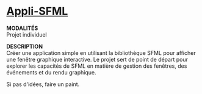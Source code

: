 # [Appli-SFML](https://drive.google.com/drive/folders/1iDVSpG72DLRb9Cnu93TAkh7TN2Ww9Qy_)  

**MODALITÉS**  
Projet individuel  

**DESCRIPTION**  
Créer une application simple en utilisant la bibliothèque SFML
pour afficher une fenêtre graphique interactive. Le projet sert de
point de départ pour explorer les capacités de SFML en matière
de gestion des fenêtres, des événements et du rendu
graphique.  

Si pas d'idées, faire un paint.
